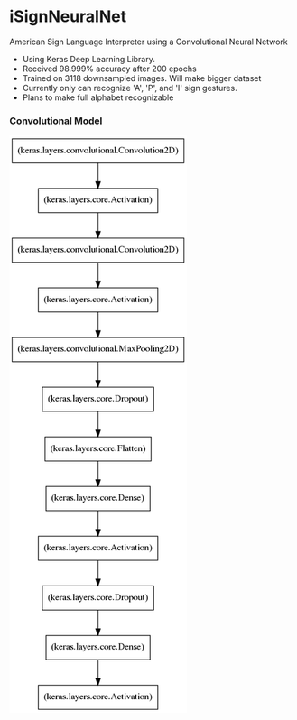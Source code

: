 # iSignNeuralNet
American Sign Language Interpreter using a Convolutional Neural Network 
- Using Keras Deep Learning Library. 
- Received 98.999% accuracy after 200 epochs
- Trained on 3118 downsampled images. Will make bigger dataset
- Currently only can recognize 'A', 'P', and 'I' sign gestures.
- Plans to make full alphabet recognizable


### Convolutional Model 
![Model](model.png)
